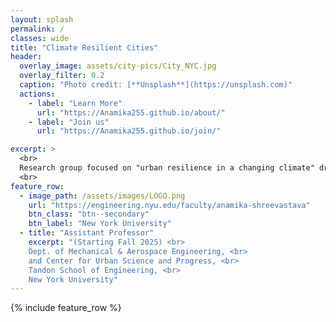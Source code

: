```yaml
---
layout: splash
permalink: /
classes: wide
title: "Climate Resilient Cities"
header:
  overlay_image: assets/city-pics/City_NYC.jpg
  overlay_filter: 0.2
  caption: "Photo credit: [**Unsplash**](https://unsplash.com)"
  actions:
    - label: "Learn More"
      url: "https://Anamika255.github.io/about/"
    - label: "Join us"
      url: "https://Anamika255.github.io/join/"

excerpt: >
  <br>
  Research group focused on "urban resilience in a changing climate" driven by critical and socially relevant questions such as: How can cities better prepare for climate extremes? Can innovative urban design mitigate extreme heat? What sustainable growth strategies can benefit rapidly developing cities?
  <br>
feature_row:
  - image_path: /assets/images/LOGO.png
    url: "https://engineering.nyu.edu/faculty/anamika-shreevastava"
    btn_class: "btn--secondary"
    btn_label: "New York University"
  - title: "Assistant Professor"
    excerpt: "(Starting Fall 2025) <br>
    Dept. of Mechanical & Aerospace Engineering, <br>
    and Center for Urban Science and Progress, <br>
    Tandon School of Engineering, <br>
    New York University​"
---
```


{% include feature_row %}


<!--
### Prof. Anamika Shreevastava
Assistant Professor

Dept. of Mechanical & Aerospace Engineering, <br>
and Center for Urban Science and Progress, <br>
Tandon School of Engineering, <br>
New York University​

370 Jay Street, 13th Floor, <br>
Brooklyn, NY 11201


<!--
- image_path: /assets/images/Networks.jpg
  alt: "Projects"
  title: "Other Projects"
  excerpt: "Assorted collection of some of my scholarly projects that aren't published"
  url: "/projects/"
  btn_class: "btn--primary"
  btn_label: "Projects"
- image_path: /assets/images/Stat_Wars.png
  alt: "Resources"
  title: "Resources"
  excerpt: "Dive in for links to useful tools and online documents that I have curated over the years"
  url: "/resources/"
  btn_class: "btn--primary"
  btn_label: "Resources"
  -->
